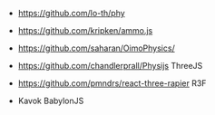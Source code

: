 - https://github.com/lo-th/phy
- https://github.com/kripken/ammo.js
- https://github.com/saharan/OimoPhysics/


- https://github.com/chandlerprall/Physijs ThreeJS
- https://github.com/pmndrs/react-three-rapier R3F
- Kavok BabylonJS
